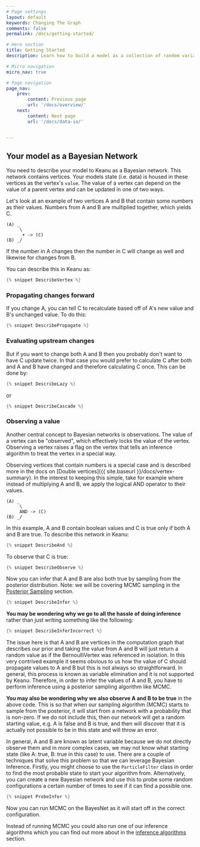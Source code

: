 ```yaml
---
# Page settings
layout: default
keywords: Changing The Graph
comments: false
permalink: /docs/getting-started/

# Hero section
title: Getting Started
description: Learn how to build a model as a collection of random variables, observations and deterministic operations.

# Micro navigation
micro_nav: true

# Page navigation
page_nav:
    prev:
        content: Previous page
        url: '/docs/overview/'
    next:
        content: Next page
        url: '/docs/data-io/'


---
```


## Your model as a Bayesian Network

You need to describe your model to Keanu as a Bayesian network. This network contains
vertices. Your models state (i.e. data) is housed in these vertices as the vertex's `value`. 
The value of a vertex can depend on the value of a parent vertex and can be updated in one of
two ways.

Let's look at an example of two vertices A and B that contain some numbers as their values. Numbers from A and B are 
multiplied together, which yields C.

```
(A) _
     \
      + -> (C)
(B) _/
```

If the number in A changes then the number in C will change as well and likewise for changes from B.

You can describe this in Keanu as:

```java
{% snippet DescribeVertex %}
```

### Propagating changes forward

If you change A, you can tell C to recalculate based off of A's new value and B's unchanged value. 
To do this: 

```java
{% snippet DescribePropagate %}
```

### Evaluating upstream changes

But if you want to change both A and B then you probably don't want to have C update twice. In that
case you would prefer to calculate C after both and A and B have changed and therefore calculating 
C once. This can be done by:

```java
{% snippet DescribeLazy %}
```

or

```java
{% snippet DescribeCascade %}
```

### Observing a value

Another central concept to Bayesian networks is observations. The value of a vertex can be "observed", which
effectively locks the value of the vertex. Observing a vertex raises a flag on the vertex that tells an
inference algorithm to treat the vertex in a special way.

Observing vertices that contain numbers is a special case and is described more in the docs on [Double vertices]({{ site.baseurl }}/docs/vertex-summary).
In the interest to keeping this simple, take for example where instead of multiplying A and B, we apply the logical AND operator to their values.

```
(A) _
     \
     AND -> (C)
(B) _/
```

In this example, A and B contain boolean values and C is true only if both A and B are true. To describe this network in Keanu:

```java
{% snippet DescribeAnd %}
```

To observe that C is true:

```java
{% snippet DescribeObserve %}
```

Now you can infer that A and B are also both true by sampling from the posterior distribution. Note: we will be covering MCMC sampling in the [Posterior Sampling](/docs/inference-posterior-sampling/) section.

```java
{% snippet DescribeInfer %}
```
**You may be wondering why we go to all the hassle of doing inference** rather than just writing something like the following:
```java
{% snippet DescribeInferIncorrect %}
```
The issue here is that A and B are vertices in the computation graph that describes our prior and taking the value from A and B will just return a random value as if the BernoulliVertex was referenced in isolation. 
In this very contrived example it seems obvious to us how the value of C should propagate values to A and B but this is not always so straightforward.
In general, this process is known as variable elimination and it is not supported by Keanu. 
Therefore, in order to infer the values of A and B, you have to perform inference using a posterior sampling algorithm like MCMC.

**You may also be wondering why we also observe A and B to be true** in the above code. 
This is so that when our sampling algorithm (MCMC) starts to sample from the posterior, it will start from a network with a probability that is non-zero.
If we do not include this, then our network will get a random starting value, e.g. A is false and B is true, and then will discover that it is actually not possible to be in this state and will throw an error. 

In general, A and B are known as latent variable because we do not directly observe them and in more complex cases, we may not know what starting state (like A: true, B: true in this case) to use. 
There are a couple of techniques that solve this problem so that we can leverage Bayesian Inference.
Firstly, you might choose to use the `ParticleFilter` class in order to find the most probable state to start your algorithm from.
Alternatively, you can create a new Bayesian network and use this to probe some random configurations a certain number of times to see if it can find a possible one. 
```java
{% snippet ProbeInfer %}
```
Now you can run MCMC on the BayesNet as it will start off in the correct configuration.

Instead of running MCMC you could also run one of our inference algorithms which you can find out more about in the [inference algorithms](/docs/inference-map) section.